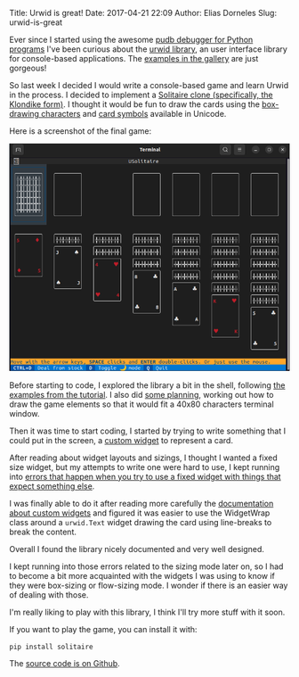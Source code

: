 Title: Urwid is great!
Date: 2017-04-21 22:09
Author: Elias Dorneles
Slug: urwid-is-great

Ever since I started using the awesome [pudb debugger for Python
programs](https://pypi.python.org/pypi/pudb) I've been curious about the [urwid
library](http://urwid.org/), an user interface library for console-based
applications. The [examples in the
gallery](http://urwid.org/examples/index.html) are just gorgeous!

So last week I decided I would write a console-based game and learn Urwid in the process.
I decided to implement a [Solitaire clone (specifically, the Klondike form)](https://en.wikipedia.org/wiki/Patience_(game)).
I thought it would be fun to draw the cards using the [box-drawing characters](https://en.wikipedia.org/wiki/Box-drawing_character) and [card symbols](https://en.wikipedia.org/wiki/Playing_cards_in_Unicode) available in Unicode.

Here is a screenshot of the final game:

![](https://raw.githubusercontent.com/eliasdorneles/usolitaire/master/screenshot-usolitaire.png)

Before starting to code, I explored the library a bit in the shell, following [the examples from the tutorial](http://urwid.org/tutorial/index.html).
I also did [some planning](https://raw.githubusercontent.com/eliasdorneles/usolitaire/c18b4643bcd20cf53705a16de6072f2d1e766a43/PLAN.txt), working out how to draw the game elements so that it would fit a 40x80 characters terminal window.

Then it was time to start coding, I started by trying to write something that I could put in the screen, a [custom widget](http://urwid.org/manual/widgets.html) to represent a card.

After reading about widget layouts and sizings, I thought I wanted a fixed size widget, but my attempts to write one were hard to use, I kept running into [errors that happen when you try to use a fixed widget with things that expect something else](https://github.com/urwid/urwid/wiki/FAQ#what-does-the-attributeerror-xxx-object-has-no-attribute-rows-error-mean).

I was finally able to do it after reading more carefully the [documentation about custom widgets](http://urwid.org/manual/widgets.html#custom-widgets) and figured it was easier to use the WidgetWrap class around a ``urwid.Text`` widget drawing the card using line-breaks to break the content.

Overall I found the library nicely documented and very well designed.

I kept running into those errors related to the sizing mode later on, so I had to become a bit more acquainted with the widgets I was using to know if they were box-sizing or flow-sizing mode. I wonder if there is an easier way of dealing with those.

I'm really liking to play with this library, I think I'll try more stuff with it soon.

If you want to play the game, you can install it with:

    pip install solitaire

The [source code is on Github](https://github.com/eliasdorneles/usolitaire).
